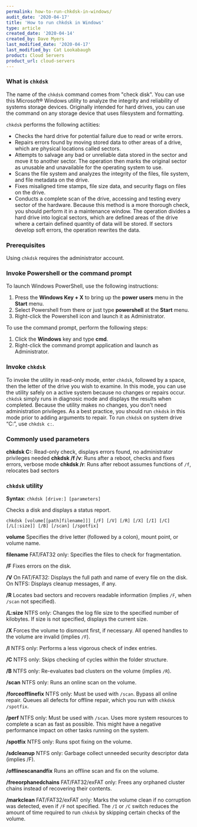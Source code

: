 ```yaml
---
permalink: how-to-run-chkdsk-in-windows/
audit_date: '2020-04-17'
title: 'How to run chkdsk in Windows'
type: article
created_date: '2020-04-14'
created_by: Dave Myers
last_modified_date: '2020-04-17'
last_modified_by: Cat Lookabaugh
product: Cloud Servers
product_url: cloud-servers
---
```


### What is `chkdsk`

The name of the `chkdsk` command comes from "check disk". You can use this Microsoft&reg; Windows utility
to analyze the integrity and reliability of systems storage devices. Originally intended for hard drives,
you can use the command on any storage device that uses filesystem and formatting. 

`chkdsk` performs the following actiities:

- Checks the hard drive for potential failure due to read or write errors. 
- Repairs errors found by moving stored data to other areas of a drive, which are physical locations
  called sectors. 
- Attempts to salvage any bad or unreliable data stored in the sector and move it to another sector. The
  operation then marks the original sector as unusable and unavailable for the operating system to use.
- Scans the file system and analyzes the integrity of the files, file system, and file metadata on the drive.
- Fixes misaligned time stamps, file size data, and security flags on files on the drive.
- Conducts a complete scan of the drive, accessing and testing every sector of the hardware. Because this method
  is a more thorough check, you should perform it in a maintenance window. The operation divides a hard drive
  into logical sectors, which are defined areas of the drive where a certain defined quantity of data will be stored.
  If sectors develop soft errors, the operation rewrites the data.

### Prerequisites

Using `chkdsk` requires the administrator account.

### Invoke Powershell or the command prompt

To launch Windows PowerShell, use the following instructions:

1. Press the **Windows Key + X** to bring up the **power users** menu in the **Start** menu. 
2. Select Powershell from there or just type **powershell** at the **Start** menu.
3. Right-click the Powershell icon and launch it as Administrator. 

To use the command prompt, perform the following steps:

1. Click the **Windows** key and type **cmd**.
2. Right-click the command prompt application and launch as Administrator. 

### Invoke `chkdsk`

To invoke the utility in read-only mode, enter `chkdsk`, followed by a space, then the letter of the
drive you wish to examine. In this mode, you can use the utility safely on a active system because no
changes or repairs occur. `chkdsk` simply runs in diagnosic mode and displays the results when completed.
Because the utility makes no changes, you don't need administration privileges. As a best practice, you
should run `chkdsk` in this mode prior to adding arguments to repair. To run `chkdsk` on system drive “C:”,
use `chkdsk c:`. 

### Commonly used parameters

**chkdsk C:**: Read-only check, displays errors found, no administrator privileges needed
**chkdsk /f /v**: Runs after a reboot, checks and fixes errors, verbose mode
**chkdsk /r**: Runs after reboot assumes functions of `/f`, relocates bad sectors

### `chkdsk` utility

**Syntax**: `chkdsk [drive:] [parameters]`

Checks a disk and displays a status report.

`chkdsk [volume[[path]filename]]] [/F] [/V] [/R] [/X] [/I] [/C] [/L[:size]] [/B] [/scan] [/spotfix]`

**volume**              Specifies the drive letter (followed by a colon), mount point, or volume name.

**filename**            FAT/FAT32 only: Specifies the files to check for fragmentation.

**/F**                  Fixes errors on the disk.

**/V**                  On FAT/FAT32: Displays the full path and name of every file on the disk.
                        On NTFS: Displays cleanup messages, if any.
                        
**/R**                  Locates bad sectors and recovers readable information (implies `/F`, when `/scan` not specified).

**/L:size**             NTFS only:  Changes the log file size to the specified number of kilobytes.  If size is not
                        specified, displays the current size.
                        
**/X**                  Forces the volume to dismount first, if necessary. All opened handles to the volume are
                        invalid (implies `/F`).
                        
**/I**                  NTFS only: Performs a less vigorous check of index entries.

**/C**                  NTFS only: Skips checking of cycles within the folder structure.

**/B**                  NTFS only: Re-evaluates bad clusters on the volume (implies `/R`).

**/scan**               NTFS only: Runs an online scan on the volume.

**/forceofflinefix**    NTFS only: Must be used with `/scan`. Bypass all online repair. Queues all defects
                        for offline repair, which you run with `chkdsk /spotfix`.
                        
**/perf**               NTFS only: Must be used with `/scan`. Uses more system resources to complete a scan as
                        fast as possible. This might have a negative performance impact on other tasks running on
                        the system.
                        
**/spotfix**            NTFS only: Runs spot fixing on the volume.

**/sdcleanup**          NTFS only: Garbage collect unneeded security descriptor data (implies /F).

**/offlinescanandfix**  Runs an offline scan and fix on the volume.

**/freeorphanedchains** FAT/FAT32/exFAT only: Frees any orphaned cluster chains instead of recovering their contents.

**/markclean**          FAT/FAT32/exFAT only: Marks the volume clean if no corruption was detected, even if `/F` 
                        not specified. The `/I` or `/C` switch reduces the amount of time required to run 
                        `chkdsk` by skipping certain checks of the volume.
